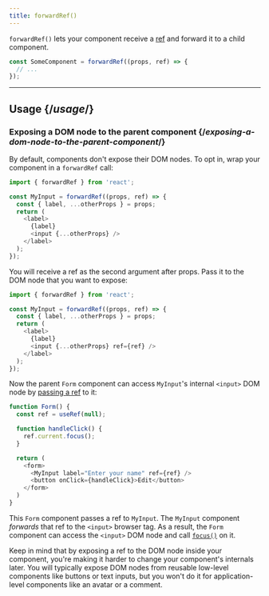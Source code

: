 ```yaml
---
title: forwardRef()
---
```


<Intro>

`forwardRef()` lets your component receive a [ref](/learn/manipulating-the-dom-with-refs) and forward it to a child component.

```js
const SomeComponent = forwardRef((props, ref) => {
  // ...
});
```

</Intro>

---

## Usage {/*usage*/}

### Exposing a DOM node to the parent component {/*exposing-a-dom-node-to-the-parent-component*/}

By default, components don't expose their DOM nodes. To opt in, wrap your component in a `forwardRef` call:

```js {3,11}
import { forwardRef } from 'react';

const MyInput = forwardRef((props, ref) => {
  const { label, ...otherProps } = props;
  return (
    <label>
      {label}
      <input {...otherProps} />
    </label>
  );
});
```

You will receive a <CodeStep step={1}>ref</CodeStep> as the second argument after props. Pass it to the DOM node that you want to expose:

```js {8} [[1, 3, "ref"], [1, 8, "ref", 30]]
import { forwardRef } from 'react';

const MyInput = forwardRef((props, ref) => {
  const { label, ...otherProps } = props;
  return (
    <label>
      {label}
      <input {...otherProps} ref={ref} />
    </label>
  );
});
```

Now the parent `Form` component can access `MyInput`'s internal <CodeStep step={2}>`<input>` DOM node</CodeStep> by [passing a ref](/apis/useref#manipulating-the-dom-with-a-ref) to it:

```js [[1, 2, "ref"], [1, 10, "ref", 30], [2, 5, "ref.current"]]
function Form() {
  const ref = useRef(null);

  function handleClick() {
    ref.current.focus();
  }

  return (
    <form>
      <MyInput label="Enter your name" ref={ref} />
      <button onClick={handleClick}>Edit</button>
    </form>
  )
}
```

This `Form` component passes a ref to `MyInput`. The `MyInput` component *forwards* that ref to the `<input>` browser tag. As a result, the `Form` component can access the `<input>` DOM node and call [`focus()`](https://developer.mozilla.org/en-US/docs/Web/API/HTMLElement/focus) on it.

Keep in mind that by exposing a ref to the DOM node inside your component, you're making it harder to change your component's internals later. You will typically expose DOM nodes from reusable low-level components like buttons or text inputs, but you won't do it for application-level components like an avatar or a comment.


